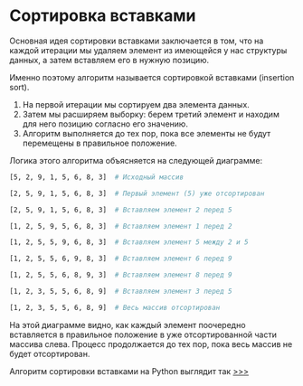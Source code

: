# Сортировка вставками

Основная идея сортировки вставками заключается в том, что на каждой итерации мы удаляем элемент из имеющейся у нас структуры данных, а затем вставляем его в нужную позицию. 

Именно поэтому алгоритм называется сортировкой вставками (insertion sort).

1. На первой итерации мы сортируем два элемента данных.
2. Затем мы расширяем выборку: берем третий элемент и находим для него позицию согласно его значению. 
3. Алгоритм выполняется до тех пор, пока все элементы не будут перемещены в правильное положение.

Логика этого алгоритма объясняется на следующей диаграмме:
```bash
[5, 2, 9, 1, 5, 6, 8, 3]  # Исходный массив

[2, 5, 9, 1, 5, 6, 8, 3]  # Первый элемент (5) уже отсортирован

[2, 5, 9, 1, 5, 6, 8, 3]  # Вставляем элемент 2 перед 5

[1, 2, 5, 9, 5, 6, 8, 3]  # Вставляем элемент 1 перед 2

[1, 2, 5, 5, 9, 6, 8, 3]  # Вставляем элемент 5 между 2 и 5

[1, 2, 5, 5, 6, 9, 8, 3]  # Вставляем элемент 6 перед 9

[1, 2, 5, 5, 6, 8, 9, 3]  # Вставляем элемент 8 перед 9

[1, 2, 3, 5, 5, 6, 8, 9]  # Вставляем элемент 3 перед 5

[1, 2, 3, 5, 5, 6, 8, 9]  # Весь массив отсортирован
```

На этой диаграмме видно, как каждый элемент поочередно вставляется в правильное положение в уже отсортированной части массива слева.
Процесс продолжается до тех пор, пока весь массив не будет отсортирован.

Алгоритм сортировки вставками на Python выглядит так [>>>](insertion_sort.py)